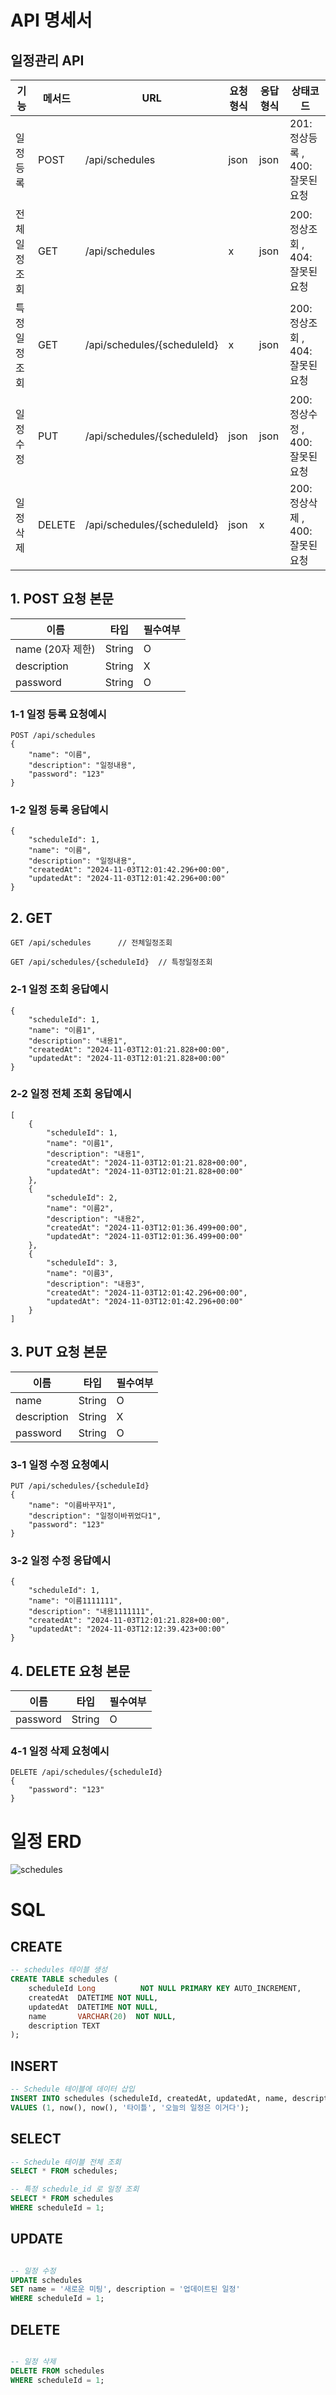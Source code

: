 # API 명세서

## 일정관리 API
| 기능     | 메서드    | URL                          | 요청형식 | 응답형식 | 상태코드      
|--------|--------|------------------------------|------|------|-----------|
일정등록   | POST   | /api/schedules               | json | json | 201: 정상등록 , 400: 잘못된요청
전체일정조회 | GET    | /api/schedules               | x    | json | 200: 정상조회 , 404: 잘못된요청
특정일정조회 | GET    | /api/schedules/{scheduleId}  | x    | json | 200: 정상조회 , 404: 잘못된요청
일정수정   | PUT    | /api/schedules/{scheduleId} | json | json | 200: 정상수정 , 400: 잘못된요청
일정삭제   | DELETE | /api/schedules/{scheduleId} | json | x    | 200: 정상삭제 , 400: 잘못된요청 


## 1. POST 요청 본문
| 이름       | 타입     | 필수여부 | 
|----------|--------|-----|
 name (20자 제한)  | String | O   | 
 description  | String | X   |
 password      | String | O    |
### 1-1 일정 등록 요청예시
```
POST /api/schedules
{
    "name": "이름",
    "description": "일정내용",
    "password": "123"
}
```
### 1-2 일정 등록 응답예시
```
{
    "scheduleId": 1,
    "name": "이름",
    "description": "일정내용",
    "createdAt": "2024-11-03T12:01:42.296+00:00",
    "updatedAt": "2024-11-03T12:01:42.296+00:00"
}
```

## 2. GET
```
GET /api/schedules      // 전체일정조회

GET /api/schedules/{scheduleId}  // 특정일정조회
```
### 2-1 일정 조회 응답예시
```
{
    "scheduleId": 1,
    "name": "이름1",
    "description": "내용1",
    "createdAt": "2024-11-03T12:01:21.828+00:00",
    "updatedAt": "2024-11-03T12:01:21.828+00:00"
}
```
### 2-2 일정 전체 조회 응답예시
```
[
    {
        "scheduleId": 1,
        "name": "이름1",
        "description": "내용1",
        "createdAt": "2024-11-03T12:01:21.828+00:00",
        "updatedAt": "2024-11-03T12:01:21.828+00:00"
    },
    {
        "scheduleId": 2,
        "name": "이름2",
        "description": "내용2",
        "createdAt": "2024-11-03T12:01:36.499+00:00",
        "updatedAt": "2024-11-03T12:01:36.499+00:00"
    },
    {
        "scheduleId": 3,
        "name": "이름3",
        "description": "내용3",
        "createdAt": "2024-11-03T12:01:42.296+00:00",
        "updatedAt": "2024-11-03T12:01:42.296+00:00"
    }
]
```

## 3. PUT 요청 본문
| 이름       | 타입     | 필수여부 | 
|----------|--------|------|
 name  | String | O    |
 description  | String | X    |
password  | String | O    | 
### 3-1 일정 수정 요청예시
```
PUT /api/schedules/{scheduleId}
{
    "name": "이름바꾸자1",
    "description": "일정이바뀌었다1",
    "password": "123"
}
```
### 3-2 일정 수정 응답예시
```
{
    "scheduleId": 1,
    "name": "이름1111111",
    "description": "내용1111111",
    "createdAt": "2024-11-03T12:01:21.828+00:00",
    "updatedAt": "2024-11-03T12:12:39.423+00:00"
}
```


## 4. DELETE 요청 본문
| 이름       | 타입     | 필수여부 | 
|----------|--------|------|
 password  | String | O    |
### 4-1 일정 삭제 요청예시
```
DELETE /api/schedules/{scheduleId}
{
    "password": "123"
}       
```


# 일정 ERD
![schedules](images/schedule.png)



# SQL
## CREATE
```sql
-- schedules 테이블 생성
CREATE TABLE schedules (
    scheduleId Long          NOT NULL PRIMARY KEY AUTO_INCREMENT,
    createdAt  DATETIME NOT NULL,
    updatedAt  DATETIME NOT NULL,
    name       VARCHAR(20)  NOT NULL,
    description TEXT
);
```

## INSERT
```sql
-- Schedule 테이블에 데이터 삽입
INSERT INTO schedules (scheduleId, createdAt, updatedAt, name, description)
VALUES (1, now(), now(), '타이틀', '오늘의 일정은 이거다');
```

## SELECT
```sql
-- Schedule 테이블 전체 조회
SELECT * FROM schedules;

-- 특정 schedule_id 로 일정 조회
SELECT * FROM schedules
WHERE scheduleId = 1;
```

## UPDATE
```sql

-- 일정 수정
UPDATE schedules
SET name = '새로운 미팅', description = '업데이트된 일정'
WHERE scheduleId = 1;
```

## DELETE
```sql

-- 일정 삭제
DELETE FROM schedules
WHERE scheduleId = 1;
```

